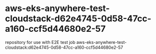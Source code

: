 # aws-eks-anywhere-test-cloudstack-d62e4745-0d58-47cc-a160-ccf5d44680e2-57
repository for use with E2E test job aws-eks-anywhere-test-cloudstack:d62e4745-0d58-47cc-a160-ccf5d44680e2-57

